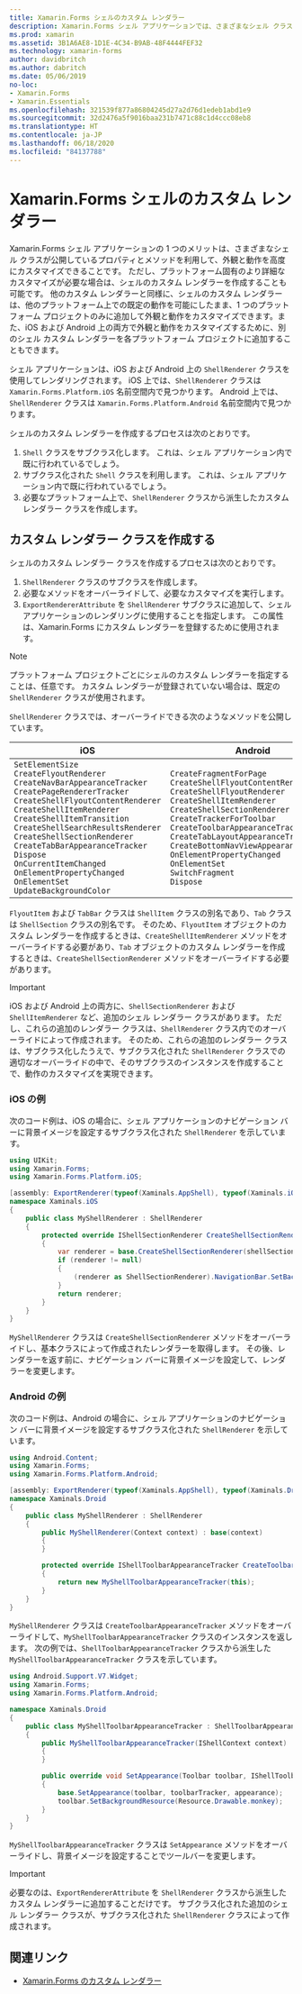 ```yaml
---
title: Xamarin.Forms シェルのカスタム レンダラー
description: Xamarin.Forms シェル アプリケーションでは、さまざまなシェル クラスによって公開されているプロパティとメソッドを利用した高度なカスタマイズが可能です。 ただし、プラットフォーム固有のより詳細なカスタマイズが必要な場合は、シェルのカスタム レンダラーを作成することも可能です。
ms.prod: xamarin
ms.assetid: 3B1A6AE8-1D1E-4C34-B9AB-48F4444FEF32
ms.technology: xamarin-forms
author: davidbritch
ms.author: dabritch
ms.date: 05/06/2019
no-loc:
- Xamarin.Forms
- Xamarin.Essentials
ms.openlocfilehash: 321539f877a86804245d27a2d76d1edeb1abd1e9
ms.sourcegitcommit: 32d2476a5f9016baa231b7471c88c1d4ccc08eb8
ms.translationtype: HT
ms.contentlocale: ja-JP
ms.lasthandoff: 06/18/2020
ms.locfileid: "84137788"
---
```

# <a name="xamarinforms-shell-custom-renderers"></a>Xamarin.Forms シェルのカスタム レンダラー

Xamarin.Forms シェル アプリケーションの 1 つのメリットは、さまざまなシェル クラスが公開しているプロパティとメソッドを利用して、外観と動作を高度にカスタマイズできることです。 ただし、プラットフォーム固有のより詳細なカスタマイズが必要な場合は、シェルのカスタム レンダラーを作成することも可能です。 他のカスタム レンダラーと同様に、シェルのカスタム レンダラーは、他のプラットフォーム上での既定の動作を可能にしたまま、1 つのプラットフォーム プロジェクトのみに追加して外観と動作をカスタマイズできます。また、iOS および Android 上の両方で外観と動作をカスタマイズするために、別のシェル カスタム レンダラーを各プラットフォーム プロジェクトに追加することもできます。

シェル アプリケーションは、iOS および Android 上の `ShellRenderer` クラスを使用してレンダリングされます。 iOS 上では、`ShellRenderer` クラスは `Xamarin.Forms.Platform.iOS` 名前空間内で見つかります。 Android 上では、`ShellRenderer` クラスは `Xamarin.Forms.Platform.Android` 名前空間内で見つかります。

シェルのカスタム レンダラーを作成するプロセスは次のとおりです。

1. `Shell` クラスをサブクラス化します。 これは、シェル アプリケーション内で既に行われているでしょう。
1. サブクラス化された `Shell` クラスを利用します。 これは、シェル アプリケーション内で既に行われているでしょう。
1. 必要なプラットフォーム上で、`ShellRenderer` クラスから派生したカスタム レンダラー クラスを作成します。

## <a name="create-a-custom-renderer-class"></a>カスタム レンダラー クラスを作成する

シェルのカスタム レンダラー クラスを作成するプロセスは次のとおりです。

1. `ShellRenderer` クラスのサブクラスを作成します。
1. 必要なメソッドをオーバーライドして、必要なカスタマイズを実行します。
1. `ExportRendererAttribute` を `ShellRenderer` サブクラスに追加して、シェル アプリケーションのレンダリングに使用することを指定します。 この属性は、Xamarin.Forms にカスタム レンダラーを登録するために使用されます。

> [!NOTE]
> プラットフォーム プロジェクトごとにシェルのカスタム レンダラーを指定することは、任意です。 カスタム レンダラーが登録されていない場合は、既定の `ShellRenderer` クラスが使用されます。

`ShellRenderer` クラスでは、オーバーライドできる次のようなメソッドを公開しています。

| iOS | Android |
| --- | --- |
| `SetElementSize`<br />`CreateFlyoutRenderer`<br />`CreateNavBarAppearanceTracker`<br />`CreatePageRendererTracker`<br />`CreateShellFlyoutContentRenderer`<br />`CreateShellItemRenderer`<br />`CreateShellItemTransition`<br />`CreateShellSearchResultsRenderer`<br />`CreateShellSectionRenderer`<br />`CreateTabBarAppearanceTracker`<br />`Dispose`<br />`OnCurrentItemChanged`<br />`OnElementPropertyChanged`<br />`OnElementSet`<br />`UpdateBackgroundColor` | `CreateFragmentForPage`<br />`CreateShellFlyoutContentRenderer`<br />`CreateShellFlyoutRenderer`<br />`CreateShellItemRenderer`<br />`CreateShellSectionRenderer`<br />`CreateTrackerForToolbar`<br />`CreateToolbarAppearanceTracker`<br />`CreateTabLayoutAppearanceTracker`<br />`CreateBottomNavViewAppearanceTracker`<br />`OnElementPropertyChanged`<br />`OnElementSet`<br />`SwitchFragment`<br />`Dispose` |

`FlyoutItem` および `TabBar` クラスは `ShellItem` クラスの別名であり、`Tab` クラスは `ShellSection` クラスの別名です。 そのため、`FlyoutItem` オブジェクトのカスタム レンダラーを作成するときは、`CreateShellItemRenderer` メソッドをオーバーライドする必要があり、`Tab` オブジェクトのカスタム レンダラーを作成するときは、`CreateShellSectionRenderer` メソッドをオーバーライドする必要があります。

> [!IMPORTANT]
> iOS および Android 上の両方に、`ShellSectionRenderer` および `ShellItemRenderer` など、追加のシェル レンダラー クラスがあります。 ただし、これらの追加のレンダラー クラスは、`ShellRenderer` クラス内でのオーバーライドによって作成されます。 そのため、これらの追加のレンダラー クラスは、サブクラス化したうえで、サブクラス化された `ShellRenderer` クラスでの適切なオーバーライドの中で、そのサブクラスのインスタンスを作成することで、動作のカスタマイズを実現できます。

### <a name="ios-example"></a>iOS の例

次のコード例は、iOS の場合に、シェル アプリケーションのナビゲーション バーに背景イメージを設定するサブクラス化された `ShellRenderer` を示しています。

```csharp
using UIKit;
using Xamarin.Forms;
using Xamarin.Forms.Platform.iOS;

[assembly: ExportRenderer(typeof(Xaminals.AppShell), typeof(Xaminals.iOS.MyShellRenderer))]
namespace Xaminals.iOS
{
    public class MyShellRenderer : ShellRenderer
    {
        protected override IShellSectionRenderer CreateShellSectionRenderer(ShellSection shellSection)
        {
            var renderer = base.CreateShellSectionRenderer(shellSection);
            if (renderer != null)
            {
                (renderer as ShellSectionRenderer).NavigationBar.SetBackgroundImage(UIImage.FromFile("monkey.png"), UIBarMetrics.Default);
            }
            return renderer;
        }
    }
}
```

`MyShellRenderer` クラスは `CreateShellSectionRenderer` メソッドをオーバーライドし、基本クラスによって作成されたレンダラーを取得します。 その後、レンダラーを返す前に、ナビゲーション バーに背景イメージを設定して、レンダラーを変更します。

### <a name="android-example"></a>Android の例

次のコード例は、Android の場合に、シェル アプリケーションのナビゲーション バーに背景イメージを設定するサブクラス化された `ShellRenderer` を示しています。

```csharp
using Android.Content;
using Xamarin.Forms;
using Xamarin.Forms.Platform.Android;

[assembly: ExportRenderer(typeof(Xaminals.AppShell), typeof(Xaminals.Droid.MyShellRenderer))]
namespace Xaminals.Droid
{
    public class MyShellRenderer : ShellRenderer
    {
        public MyShellRenderer(Context context) : base(context)
        {
        }

        protected override IShellToolbarAppearanceTracker CreateToolbarAppearanceTracker()
        {
            return new MyShellToolbarAppearanceTracker(this);
        }
    }
}
```

`MyShellRenderer` クラスは `CreateToolbarAppearanceTracker` メソッドをオーバーライドして、`MyShellToolbarAppearanceTracker` クラスのインスタンスを返します。 次の例では、`ShellToolbarAppearanceTracker` クラスから派生した `MyShellToolbarAppearanceTracker` クラスを示しています。

```csharp
using Android.Support.V7.Widget;
using Xamarin.Forms;
using Xamarin.Forms.Platform.Android;

namespace Xaminals.Droid
{
    public class MyShellToolbarAppearanceTracker : ShellToolbarAppearanceTracker
    {
        public MyShellToolbarAppearanceTracker(IShellContext context) : base(context)
        {
        }

        public override void SetAppearance(Toolbar toolbar, IShellToolbarTracker toolbarTracker, ShellAppearance appearance)
        {
            base.SetAppearance(toolbar, toolbarTracker, appearance);
            toolbar.SetBackgroundResource(Resource.Drawable.monkey);
        }
    }
}
```

`MyShellToolbarAppearanceTracker` クラスは `SetAppearance` メソッドをオーバーライドし、背景イメージを設定することでツールバーを変更します。

> [!IMPORTANT]
> 必要なのは、`ExportRendererAttribute` を `ShellRenderer` クラスから派生したカスタム レンダラーに追加することだけです。 サブクラス化された追加のシェル レンダラー クラスが、サブクラス化された `ShellRenderer` クラスによって作成されます。

## <a name="related-links"></a>関連リンク

- [Xamarin.Forms のカスタム レンダラー](~/xamarin-forms/app-fundamentals/custom-renderer/index.md)
